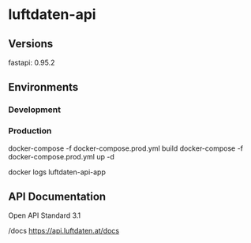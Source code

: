 # luftdaten-api

## Versions
fastapi: 0.95.2

## Environments

### Development



### Production



docker-compose -f docker-compose.prod.yml build
docker-compose -f docker-compose.prod.yml up -d

docker logs luftdaten-api-app


## API Documentation

Open API Standard 3.1

/docs
https://api.luftdaten.at/docs
